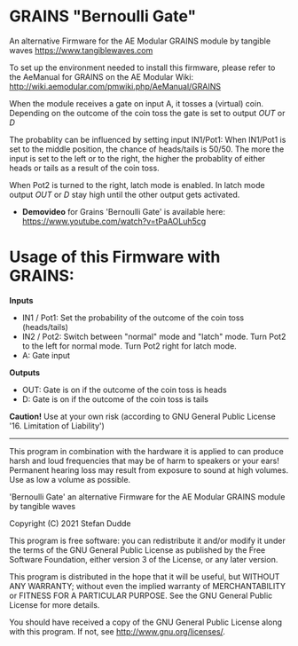 # GRAINS "Bernoulli Gate"

An alternative Firmware for the AE Modular GRAINS module by tangible waves https://www.tangiblewaves.com

To set up the environment needed to install this firmware, please refer to the AeManual for GRAINS on the AE Modular Wiki: http://wiki.aemodular.com/pmwiki.php/AeManual/GRAINS

When the module receives a gate on input A, it tosses a (virtual) coin. Depending on the outcome
of the coin toss the gate is set to output _OUT_ or _D_

The probablity can be influenced by setting input IN1/Pot1: When IN1/Pot1 is set to the middle position, the chance of heads/tails is 50/50. The more the input is set to the left or to the right, the higher the probablity of either heads or tails as a result of the coin toss.

When Pot2 is turned to the right, latch mode is enabled. In latch mode output _OUT_ or _D_ stay high until the other output gets activated.

* __Demovideo__ for Grains 'Bernoulli Gate' is available here: https://www.youtube.com/watch?v=tPaAOLuh5cg

# Usage of this Firmware with GRAINS:

__Inputs__

* IN1 / Pot1: Set the probability of the outcome of the coin toss (heads/tails)
* IN2 / Pot2: Switch between "normal" mode and "latch" mode. Turn Pot2 to the left for normal mode. Turn Pot2 right for latch mode.
* A:          Gate input

__Outputs__

* OUT:        Gate is on if the outcome of the coin toss is heads
* D:          Gate is on if the outcome of the coin toss is tails 

__Caution!__ Use at your own risk (according to GNU General Public License '16. Limitation of Liability')

-------------------------------------------------------------  

This program in combination with the hardware it is applied to can produce harsh and loud frequencies that may be of harm to speakers or your ears! Permanent hearing loss may result from exposure to sound at high volumes. Use as low a volume as possible.

'Bernoulli Gate' an alternative Firmware for the AE Modular GRAINS module by tangible waves

Copyright (C) 2021  Stefan Dudde

This program is free software: you can redistribute it and/or modify
it under the terms of the GNU General Public License as published by
the Free Software Foundation, either version 3 of the License, or
any later version.

This program is distributed in the hope that it will be useful,
but WITHOUT ANY WARRANTY; without even the implied warranty of
MERCHANTABILITY or FITNESS FOR A PARTICULAR PURPOSE.  See the
GNU General Public License for more details.

You should have received a copy of the GNU General Public License
along with this program.  If not, see <http://www.gnu.org/licenses/>.
